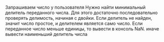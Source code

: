 Запрашиваем число у пользователя
Нужно найти минимальный делитель переданного числа.
Для этого достаточно последовательно проверять делимость, начиная с двойки. Если делитель не найден, значит число простое, и делителем является само число.
Если переданное число меньше единицы, то вывести в консоль  NaN. иначе вывести наименьший делитель числа 
